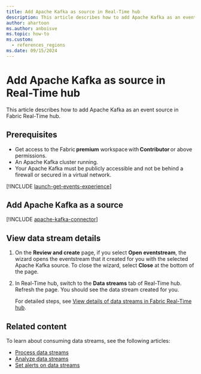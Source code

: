 ```yaml
---
title: Add Apache Kafka as source in Real-Time hub
description: This article describes how to add Apache Kafka as an event source in Fabric Real-Time hub.
author: ahartoon
ms.author: anboisve
ms.topic: how-to
ms.custom:
  - references_regions
ms.date: 09/15/2024
---
```


# Add Apache Kafka as source in Real-Time hub
This article describes how to add Apache Kafka as an event source in Fabric Real-Time hub. 



## Prerequisites 

- Get access to the Fabric **premium** workspace with **Contributor** or above permissions. 
- An Apache Kafka cluster running. 
- Your Apache Kafka must be publicly accessible and not be behind a firewall or secured in a virtual network.  

[!INCLUDE [launch-get-events-experience](./includes/launch-get-events-experience.md)]

## Add Apache Kafka as a source

[!INCLUDE [apache-kafka-connector](../real-time-intelligence/event-streams/includes/apache-kafka-source-connector.md)]

## View data stream details

1. On the **Review and create** page, if you select **Open eventstream**, the wizard opens the eventstream that it created for you with the selected Apache Kafka source. To close the wizard, select **Close** at the bottom of the page. 
1. In Real-Time hub, switch to the **Data streams** tab of Real-Time hub. Refresh the page. You should see the data stream created for you.

    For detailed steps, see [View details of data streams in Fabric Real-Time hub](view-data-stream-details.md).
 
## Related content
To learn about consuming data streams, see the following articles:

- [Process data streams](process-data-streams-using-transformations.md)
- [Analyze data streams](analyze-data-streams-using-kql-table-queries.md)
- [Set alerts on data streams](set-alerts-data-streams.md)
